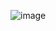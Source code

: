 ![image](https://github.com/FinzyPHINZY/VirtualR/assets/102292855/9e7c0e89-0780-4b2a-a3df-4fc9d38f63fb)
